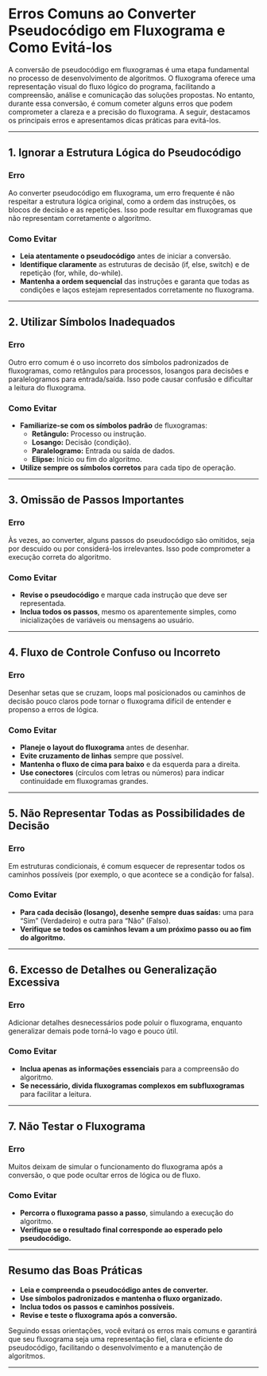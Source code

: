 
# Erros Comuns ao Converter Pseudocódigo em Fluxograma e Como Evitá-los

A conversão de pseudocódigo em fluxogramas é uma etapa fundamental no processo de desenvolvimento de algoritmos. O fluxograma oferece uma representação visual do fluxo lógico do programa, facilitando a compreensão, análise e comunicação das soluções propostas. No entanto, durante essa conversão, é comum cometer alguns erros que podem comprometer a clareza e a precisão do fluxograma. A seguir, destacamos os principais erros e apresentamos dicas práticas para evitá-los.

---

## 1. **Ignorar a Estrutura Lógica do Pseudocódigo**

### **Erro**
Ao converter pseudocódigo em fluxograma, um erro frequente é não respeitar a estrutura lógica original, como a ordem das instruções, os blocos de decisão e as repetições. Isso pode resultar em fluxogramas que não representam corretamente o algoritmo.

### **Como Evitar**
- **Leia atentamente o pseudocódigo** antes de iniciar a conversão.
- **Identifique claramente** as estruturas de decisão (if, else, switch) e de repetição (for, while, do-while).
- **Mantenha a ordem sequencial** das instruções e garanta que todas as condições e laços estejam representados corretamente no fluxograma.

---

## 2. **Utilizar Símbolos Inadequados**

### **Erro**
Outro erro comum é o uso incorreto dos símbolos padronizados de fluxogramas, como retângulos para processos, losangos para decisões e paralelogramos para entrada/saída. Isso pode causar confusão e dificultar a leitura do fluxograma.

### **Como Evitar**
- **Familiarize-se com os símbolos padrão** de fluxogramas:
  - **Retângulo:** Processo ou instrução.
  - **Losango:** Decisão (condição).
  - **Paralelogramo:** Entrada ou saída de dados.
  - **Elipse:** Início ou fim do algoritmo.
- **Utilize sempre os símbolos corretos** para cada tipo de operação.

---

## 3. **Omissão de Passos Importantes**

### **Erro**
Às vezes, ao converter, alguns passos do pseudocódigo são omitidos, seja por descuido ou por considerá-los irrelevantes. Isso pode comprometer a execução correta do algoritmo.

### **Como Evitar**
- **Revise o pseudocódigo** e marque cada instrução que deve ser representada.
- **Inclua todos os passos**, mesmo os aparentemente simples, como inicializações de variáveis ou mensagens ao usuário.

---

## 4. **Fluxo de Controle Confuso ou Incorreto**

### **Erro**
Desenhar setas que se cruzam, loops mal posicionados ou caminhos de decisão pouco claros pode tornar o fluxograma difícil de entender e propenso a erros de lógica.

### **Como Evitar**
- **Planeje o layout do fluxograma** antes de desenhar.
- **Evite cruzamento de linhas** sempre que possível.
- **Mantenha o fluxo de cima para baixo** e da esquerda para a direita.
- **Use conectores** (círculos com letras ou números) para indicar continuidade em fluxogramas grandes.

---

## 5. **Não Representar Todas as Possibilidades de Decisão**

### **Erro**
Em estruturas condicionais, é comum esquecer de representar todos os caminhos possíveis (por exemplo, o que acontece se a condição for falsa).

### **Como Evitar**
- **Para cada decisão (losango), desenhe sempre duas saídas:** uma para “Sim” (Verdadeiro) e outra para “Não” (Falso).
- **Verifique se todos os caminhos levam a um próximo passo ou ao fim do algoritmo.**

---

## 6. **Excesso de Detalhes ou Generalização Excessiva**

### **Erro**
Adicionar detalhes desnecessários pode poluir o fluxograma, enquanto generalizar demais pode torná-lo vago e pouco útil.

### **Como Evitar**
- **Inclua apenas as informações essenciais** para a compreensão do algoritmo.
- **Se necessário, divida fluxogramas complexos em subfluxogramas** para facilitar a leitura.

---

## 7. **Não Testar o Fluxograma**

### **Erro**
Muitos deixam de simular o funcionamento do fluxograma após a conversão, o que pode ocultar erros de lógica ou de fluxo.

### **Como Evitar**
- **Percorra o fluxograma passo a passo**, simulando a execução do algoritmo.
- **Verifique se o resultado final corresponde ao esperado pelo pseudocódigo.**

---

## **Resumo das Boas Práticas**

- **Leia e compreenda o pseudocódigo antes de converter.**
- **Use símbolos padronizados e mantenha o fluxo organizado.**
- **Inclua todos os passos e caminhos possíveis.**
- **Revise e teste o fluxograma após a conversão.**

Seguindo essas orientações, você evitará os erros mais comuns e garantirá que seu fluxograma seja uma representação fiel, clara e eficiente do pseudocódigo, facilitando o desenvolvimento e a manutenção de algoritmos.

---
```